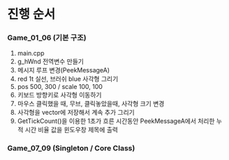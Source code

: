 # 진행 순서

### Game_01_06 (기본 구조)
  1. main.cpp
  2. g_hWnd 전역변수 만들기
  3. 메시지 루프 변경(PeekMessageA)
  4. red 1t 실선, 브러쉬 blue 사각형 그리기
  5. pos  500, 300 / scale 100, 100
  6. 키보드 방향키로 사각형 이동하기
  7. 마우스 클릭했을 때, 무브, 클릭놓았을때, 사각형 크기 변경
  8. 사각형을 vector에 저장해서 계속 추가 그리기
  9. GetTickCount()을 이용한 1초가 흐른 시간동안 PeekMessageA에서 처리한 누적 시간 비율 값을 윈도우창 제목에 출력

### Game_07_09 (Singleton / Core Class)
